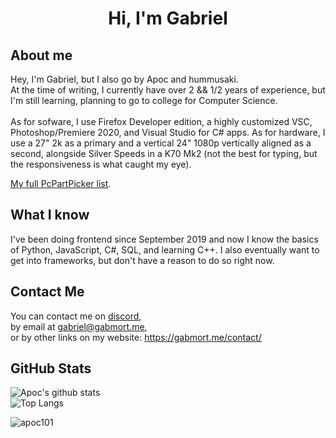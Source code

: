 <h1 align="center">Hi, I'm Gabriel</h1>

## About me
Hey, I'm Gabriel, but I also go by Apoc and hummusaki. <br>At the time of writing, I currently have over 2 && 1/2 years of experience, but I'm still learning, planning to go to college for Computer Science. <br>
<br>
As for sofware, I use Firefox Developer edition, a highly customized VSC, Photoshop/Premiere 2020, and Visual Studio for C# apps. As for hardware, I use a 27" 2k as a primary and a vertical 24" 1080p vertically aligned as a second, alongside Silver Speeds in a K70 Mk2 (not the best for typing, but the responsiveness is what caught my eye).

[My full PcPartPicker list](https://pcpartpicker.com/user/hummusai/saved/QL8rMp).

## What I know
I've been doing frontend since September 2019 and now I know the basics of Python, JavaScript, C#, SQL, and learning C++.
I also eventually want to get into frameworks, but don't have a reason to do so right now.

## Contact Me
You can contact me on [discord](https://discord.gabmort.me/),<br>
by email at gabriel@gabmort.me,<br>
or by other links on my website: https://gabmort.me/contact/

## GitHub Stats 

![Apoc's github stats](https://github-readme-stats.vercel.app/api?username=Apoc101&show_icons=true&theme=dark)<br>
![Top Langs](https://github-readme-stats.vercel.app/api/top-langs/?username=Apoc101&theme=dark)

<p align="left"> <img src="https://komarev.com/ghpvc/?username=apoc101&label=Profile%20views&color=0e75b6&style=flat" alt="apoc101" /> </p> <br>
